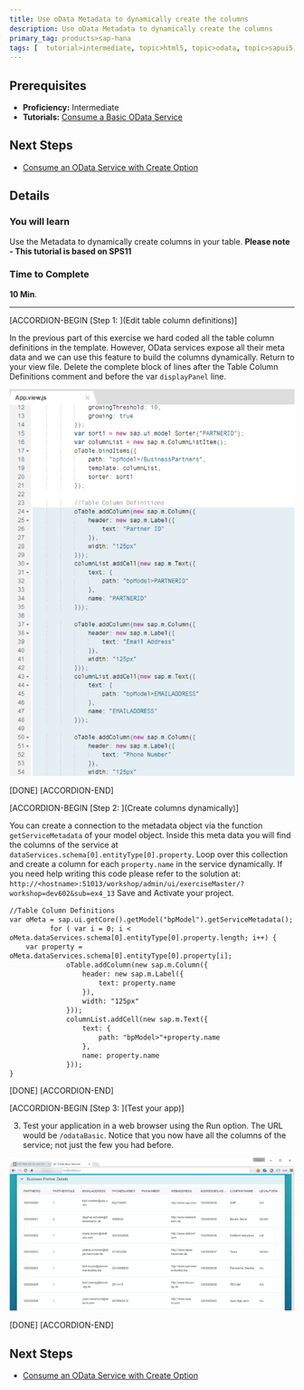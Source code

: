 ```yaml
---
title: Use oData Metadata to dynamically create the columns
description: Use oData Metadata to dynamically create the columns
primary_tag: products>sap-hana
tags: [  tutorial>intermediate, topic>html5, topic>odata, topic>sapui5, products>sap-hana, products>sap-hana\,-express-edition ]
---
```

## Prerequisites  
- **Proficiency:** Intermediate
- **Tutorials:** [Consume a Basic OData Service](http://www.sap.com/developer/tutorials/xsa-sapui5-odata.html)

## Next Steps
- [Consume an OData Service with Create Option](http://www.sap.com/developer/tutorials/xsa-sapui5-consume.html)

## Details
### You will learn  
Use the Metadata to dynamically create columns in your table.
**Please note - This tutorial is based on SPS11**

### Time to Complete
**10 Min**.

---


[ACCORDION-BEGIN [Step 1: ](Edit table column definitions)]

In the previous part of this exercise we hard coded all the table column definitions in the template.  However, OData services expose all their meta data and we can use this feature to build the columns dynamically. Return to your view file. Delete the complete block of lines after the Table Column Definitions comment and before the var `displayPanel` line.

![view file](1.png)

[DONE]
[ACCORDION-END]

[ACCORDION-BEGIN [Step 2: ](Create columns dynamically)]

You can create a connection to the metadata object via the function `getServiceMetadata` of your model object. Inside this meta data you will find the columns of the service at `dataServices.schema[0].entityType[0].property`. Loop over this collection and create a column for each `property.name` in the service dynamically. If you need help writing this code please refer to the solution at: `http://<hostname>:51013/workshop/admin/ui/exerciseMaster/?workshop=dev602&sub=ex4_13` Save and Activate your project.

```
//Table Column Definitions
var oMeta = sap.ui.getCore().getModel("bpModel").getServiceMetadata();
          for ( var i = 0; i < oMeta.dataServices.schema[0].entityType[0].property.length; i++) {
	var property = oMeta.dataServices.schema[0].entityType[0].property[i];
              oTable.addColumn(new sap.m.Column({
                  header: new sap.m.Label({
                      text: property.name
                  }),
                  width: "125px"
              }));
              columnList.addCell(new sap.m.Text({
                  text: {
                      path: "bpModel>"+property.name
                  },
                  name: property.name
              }));
}
```

[DONE]
[ACCORDION-END]

[ACCORDION-BEGIN [Step 3: ](Test your app)]

3. Test your application in a web browser using the Run option. The URL would be `/odataBasic`. Notice that you now have all the columns of the service; not just the few you had before.

![results](3.png)

[DONE]
[ACCORDION-END]



## Next Steps
- [Consume an OData Service with Create Option](http://www.sap.com/developer/tutorials/xsa-sapui5-consume.html)
